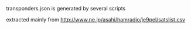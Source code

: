 transponders.json is generated by several scripts

extracted mainly from http://www.ne.jp/asahi/hamradio/je9pel/satslist.csv
